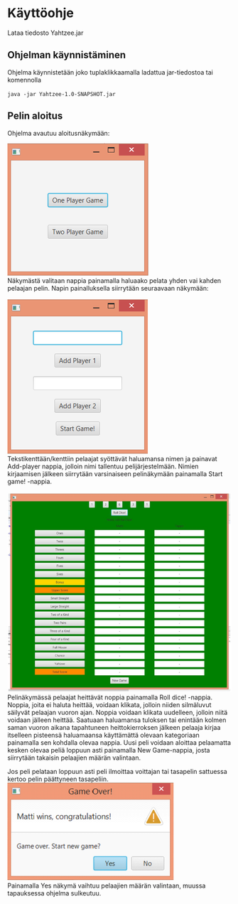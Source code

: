 
# Käyttöohje

Lataa tiedosto Yahtzee.jar

## Ohjelman käynnistäminen

Ohjelma käynnistetään joko tuplaklikkaamalla ladattua jar-tiedostoa tai komennolla

`java -jar Yahtzee-1.0-SNAPSHOT.jar`

## Pelin aloitus

Ohjelma avautuu aloitusnäkymään:<br/>

<img src="https://github.com/Hiisable/ot-harjoitustyo/blob/master/dokumentointi/kuvat/Aloitusn%C3%A4kym%C3%A4.png">
<br/>
Näkymästä valitaan nappia painamalla haluaako pelata yhden vai kahden pelaajan pelin. Napin painalluksella siirrytään seuraavaan näkymään:<br/>
<br/>
<img src="https://github.com/Hiisable/ot-harjoitustyo/blob/master/dokumentointi/kuvat/Nimenkirjausn%C3%A4kym%C3%A4.png">
<br/>
Tekstikenttään/kenttiin pelaajat syöttävät haluamansa nimen ja painavat Add-player nappia, jolloin nimi tallentuu pelijärjestelmään. 
Nimien kirjaamisen jälkeen siirrytään varsinaiseen pelinäkymään painamalla Start game! -nappia.<br/>
<br/>
<img src="https://github.com/Hiisable/ot-harjoitustyo/blob/master/dokumentointi/kuvat/Pelinakyma.jpg">
<br/>
Pelinäkymässä pelaajat heittävät noppia painamalla Roll dice! -nappia. Noppia, joita ei haluta heittää, voidaan klikata, 
jolloin niiden silmäluvut säilyvät pelaajan vuoron ajan. Noppia voidaan klikata uudelleen, jolloin niitä voidaan jälleen heittää. 
Saatuaan haluamansa tuloksen tai enintään kolmen saman vuoron aikana tapahtuneen heittokierroksen jälkeen pelaaja
kirjaa itselleen pisteensä haluamaansa käyttämättä olevaan kategoriaan painamalla sen kohdalla olevaa nappia. Uusi peli voidaan
aloittaa pelaamatta kesken olevaa peliä loppuun asti painamalla New Game-nappia, josta siirrytään takaisin pelaajien määrän valintaan.

Jos peli pelataan loppuun asti peli ilmoittaa voittajan tai tasapelin sattuessa kertoo pelin päättyneen tasapeliin.
<br/>
<img src="https://github.com/Hiisable/ot-harjoitustyo/blob/master/dokumentointi/kuvat/GameOver.png">
<br/>
Painamalla Yes näkymä vaihtuu pelaajien määrän valintaan, muussa tapauksessa ohjelma sulkeutuu.
